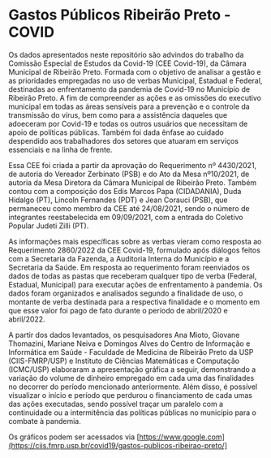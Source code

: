 # Gastos Públicos Ribeirão Preto - COVID

Os dados apresentados neste repositório são advindos do trabalho da Comissão Especial de Estudos da Covid-19 (CEE Covid-19), da Câmara Municipal de Ribeirão Preto. Formada com o objetivo de analisar a gestão e as prioridades empregadas no uso de verbas Municipal, Estadual e Federal, destinadas ao enfrentamento da pandemia de Covid-19 no Município de Ribeirão Preto. A fim de compreender as ações e as omissões do executivo municipal em todas as áreas sensíveis para a prevenção e o controle da transmissão do vírus, bem como para a assistência daqueles que adoeceram por Covid-19 e todas os outros usuários que necessitam de apoio de políticas públicas. Também foi dada ênfase ao cuidado despendido aos trabalhadores dos setores que atuaram em serviços essenciais e na linha de frente. 

Essa CEE foi criada a partir da aprovação do Requerimento nº 4430/2021, de autoria do Vereador Zerbinato (PSB) e do Ato da Mesa nº10/2021, de autoria da Mesa Diretora da Câmara Municipal de Ribeirão Preto. Também contou com a composição dos Edis Marcos Papa (CIDADANIA), Duda Hidalgo (PT), Lincoln Fernandes (PDT) e Jean Corauci (PSB), que permaneceu como membro da CEE até 24/08/2021, sendo o número de integrantes reestabelecida em 09/09/2021, com a entrada do Coletivo Popular Judeti Zilli (PT).

As informações mais específicas sobre as verbas vieram como resposta ao Requerimento 2860/2022 da CEE Covid-19, formulado após diálogos feitos com a Secretaria da Fazenda, a Auditoria Interna do Município e a Secretaria da Saúde. Em resposta ao requerimento foram reenviados os dados de todas as pastas que receberam qualquer tipo de verba (Federal, Estadual, Municipal) para executar ações de enfrentamento à pandemia. Os dados foram organizados e analisados segundo a finalidade de uso, o montante de verba destinada para a respectiva finalidade e o momento em que esse valor foi pago de fato durante o período de abril/2020 e abril/2022.

A partir dos dados levantados, os pesquisadores Ana Mioto, Giovane Thomazini, Mariane Neiva e Domingos Alves do Centro de Informação e Informática em Saúde - Faculdade de Medicina de Ribeirão Preto da USP (CIIS-FMRP/USP) e Instituto de Ciências Matemáticas e Computação (ICMC/USP)  elaboraram a apresentação gráfica a seguir, demonstrando a variação do volume de dinheiro empregado em cada uma das finalidades no decorrer do período mencionado anteriormente. Além disso, é possível visualizar o início e período que perdurou o financiamento de cada umas das ações executadas, sendo possível traçar um paralelo com a continuidade ou a intermitência das políticas públicas no município para o combate à pandemia.

Os gráficos podem ser acessados via [https://www.google.com](https://ciis.fmrp.usp.br/covid19/gastos-publicos-ribeirao-preto/] 

